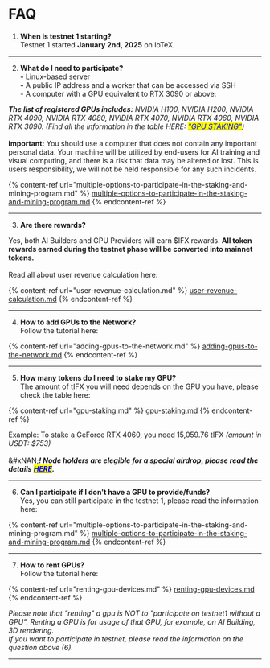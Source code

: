 # FAQ

1. **When is testnet 1 starting?** \
   Testnet 1 started **January 2nd, 2025** on IoTeX.

***

2. **What do I need to participate?**\
   **-** Linux-based server\
   **-** A public IP address and a worker that can be accessed via SSH\
   \- A computer with a GPU equivalent to RTX 3090 or above:

_**The list of registered GPUs includes:** NVIDIA H100, NVIDIA H200, NVIDIA RTX 4090, NVIDIA RTX 4080, NVIDIA RTX 4070, NVIDIA RTX 4060, NVIDIA RTX 3090. (Find all the information in the table HERE:_ [_<mark style="color:blue;">"GPU STAKING"</mark>_](gpu-staking.md)_)_\
\
**important:** You should use a computer that does not contain any important personal data. Your machine will be utilized by end-users for AI training and visual computing, and there is a risk that data may be altered or lost. This is users responsibility, we will not be held responsible for any such incidents.

{% content-ref url="multiple-options-to-participate-in-the-staking-and-mining-program.md" %}
[multiple-options-to-participate-in-the-staking-and-mining-program.md](multiple-options-to-participate-in-the-staking-and-mining-program.md)
{% endcontent-ref %}

***

3. **Are there rewards?**

Yes, both AI Builders and GPU Providers will earn $IFX rewards. **All token rewards earned during the testnet phase will be converted into mainnet tokens.** \
\
Read all about user revenue calculation here:

{% content-ref url="user-revenue-calculation.md" %}
[user-revenue-calculation.md](user-revenue-calculation.md)
{% endcontent-ref %}

***

4. **How to add GPUs to the Network?**\
   Follow the tutorial here:

{% content-ref url="adding-gpus-to-the-network.md" %}
[adding-gpus-to-the-network.md](adding-gpus-to-the-network.md)
{% endcontent-ref %}

***

5. **How many tokens do I need to stake my GPU?**\
   The amount of tIFX you will need depends on the GPU you have, please check the table here:

{% content-ref url="gpu-staking.md" %}
[gpu-staking.md](gpu-staking.md)
{% endcontent-ref %}

Example: To stake a GeForce RTX 4060, you need 15,059.76 tIFX _(amount in USDT: $753)_ \
\
&#xNAN;_**! Node holders are elegible for a special airdrop, please read the details**_ [_<mark style="color:blue;">**HERE**</mark>_](special-airdrop-for-inferix-node-holders.md)_**.**_

***

6. **Can I participate if I don't have a GPU to provide/funds?**\
   Yes, you can still participate in the testnet 1, please read the information here:

{% content-ref url="multiple-options-to-participate-in-the-staking-and-mining-program.md" %}
[multiple-options-to-participate-in-the-staking-and-mining-program.md](multiple-options-to-participate-in-the-staking-and-mining-program.md)
{% endcontent-ref %}

***

7. **How to rent GPUs?** \
   Follow the tutorial here:&#x20;

{% content-ref url="renting-gpu-devices.md" %}
[renting-gpu-devices.md](renting-gpu-devices.md)
{% endcontent-ref %}

_Please note that "renting" a gpu is NOT to "participate on testnet1 without a GPU". Renting a GPU is for usage of that GPU, for example, on AI Building, 3D rendering._\
_If you want to participate in testnet, please read the information on the question above (6)._

***
